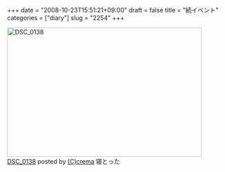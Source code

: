 +++
date = "2008-10-23T15:51:21+09:00"
draft = false
title = "続イベント"
categories = ["diary"]
slug = "2254"
+++

<a href="http://photozou.jp/photo/show/208384/14130967"><img src="http://art4.photozou.jp/pub/384/208384/photo/14130967.jpg" alt="DSC_0138" width="450" height="301" style="border:0" /></a><br /><a href="http://photozou.jp/photo/show/208384/14130967">DSC_0138</a> posted by <a href="http://photozou.jp/mypage/top/208384">(C)crema</a>
寝とった
